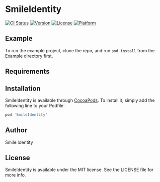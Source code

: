 # SmileIdentity

[![CI Status](https://img.shields.io/travis/JubrilO/SmileIdentity.svg?style=flat)](https://travis-ci.org/JubrilO/SmileIdentity)
[![Version](https://img.shields.io/cocoapods/v/SmileIdentity.svg?style=flat)](https://cocoapods.org/pods/SmileIdentity)
[![License](https://img.shields.io/cocoapods/l/SmileIdentity.svg?style=flat)](https://cocoapods.org/pods/SmileIdentity)
[![Platform](https://img.shields.io/cocoapods/p/SmileIdentity.svg?style=flat)](https://cocoapods.org/pods/SmileIdentity)

## Example

To run the example project, clone the repo, and run `pod install` from the Example directory first.

## Requirements

## Installation

SmileIdentity is available through [CocoaPods](https://cocoapods.org). To install
it, simply add the following line to your Podfile:

```ruby
pod 'SmileIdentity'
```

## Author

Smile Identity

## License

SmileIdentity is available under the MIT license. See the LICENSE file for more info.
